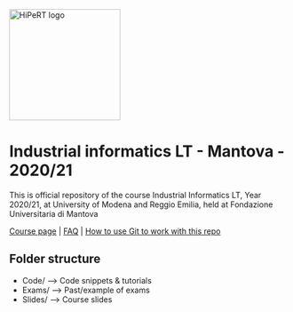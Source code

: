 <a href="https://hipert.unimore.it/" target="_blank">
<img alt="HiPeRT logo" src="https://hipert.unimore.it/people/paolob/pub/HipertLab_01_oriz_rgb_positivo.png" width=200">
</a>

# Industrial informatics LT - Mantova - 2020/21
<p>
This is official repository of the course Industrial Informatics LT, Year 2020/21, at University of Modena and Reggio Emilia, held at Fondazione Universitaria di Mantova

<a href="http://hipert.unimore.it/people/paolob/pub/Industrial_Informatics/index.html" target="_blank">Course page</a> | <a href="FAQ.md" target="_blank">FAQ</a> |  <a href="Slides/01 - Git_Tutorial.pdf" target="_blank">How to use Git to work with this repo</a>

</p>

## Folder structure

- Code/ --> Code snippets & tutorials
- Exams/ --> Past/example of exams
- Slides/ --> Course slides
